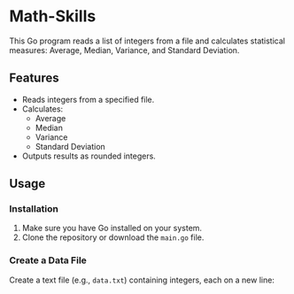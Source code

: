 # Math-Skills

This Go program reads a list of integers from a file and calculates statistical measures: Average, Median, Variance, and Standard Deviation.

## Features

- Reads integers from a specified file.
- Calculates:
  - Average
  - Median
  - Variance
  - Standard Deviation
- Outputs results as rounded integers.

## Usage

### Installation

1. Make sure you have Go installed on your system.
2. Clone the repository or download the `main.go` file.

### Create a Data File

Create a text file (e.g., `data.txt`) containing integers, each on a new line:

